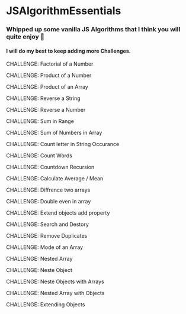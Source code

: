 # JSAlgorithmEssentials

### Whipped up some vanilla JS Algorithms that I think you will quite enjoy 🍨

#### I will do my best to keep adding more Challenges.

CHALLENGE: Factorial of a Number

CHALLENGE: Product of a Number

CHALLENGE: Product of an Array

CHALLENGE: Reverse a String

CHALLENGE: Reverse a Number

CHALLENGE: Sum in Range

CHALLENGE: Sum of Numbers in Array

CHALLENGE: Count letter in String Occurance

CHALLENGE: Count Words

CHALLENGE: Countdown Recursion

CHALLENGE: Calculate Average / Mean

CHALLENGE: Diffrence two arrays

CHALLENGE: Double even in array

CHALLENGE: Extend objects add property

CHALLENGE: Search and Destory

CHALLENGE: Remove Duplicates

CHALLENGE: Mode of an Array

CHALLENGE: Nested Array

CHALLENGE: Neste Object

CHALLENGE: Neste Objects with Arrays

CHALLENGE: Nested Array with Objects

CHALLENGE: Extending Objects
